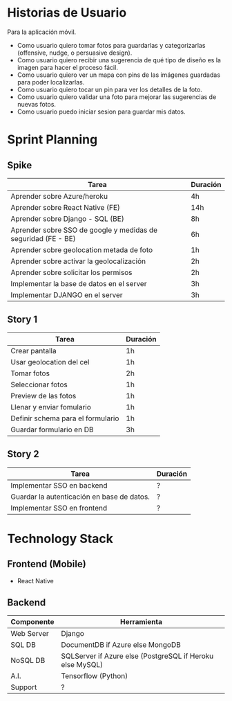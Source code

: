 # Historias de Usuario

Para la aplicación móvil.

-   Como usuario quiero tomar fotos para guardarlas y categorizarlas (offensive, nudge, o persuasive design).
-   Como usuario quiero recibir una sugerencia de qué tipo de diseño es la imagen para hacer el proceso fácil.
-   Como usuario quiero ver un mapa con pins de las imágenes guardadas para poder localizarlas.
-   Como usuario quiero tocar un pin para ver los detalles de la foto.
-   Como usuario quiero validar una foto para mejorar las sugerencias de nuevas fotos.
-   Como usuario puedo iniciar sesion para guardar mis datos.

# Sprint Planning

## Spike

| Tarea                                                         | Duración |
| ------------------------------------------------------------- | -------- |
| Aprender sobre Azure/heroku                                   | 4h       |
| Aprender sobre React Native (FE)                              | 14h      |
| Aprender sobre Django - SQL (BE)                              | 8h       |
| Aprender sobre SSO de google y medidas de seguridad (FE - BE) | 6h       |
| Aprender sobre geolocation metada de foto                     | 1h       |
| Aprender sobre activar la geolocalización                     | 2h       |
| Aprender sobre solicitar los permisos                         | 2h       |
| Implementar la base de datos en el server                     | 3h       |
| Implementar DJANGO en el server                               | 3h       |

## Story 1

| Tarea                             | Duración |
| --------------------------------- | -------- |
| Crear pantalla                    | 1h       |
| Usar geolocation del cel          | 1h       |
| Tomar fotos                       | 2h       |
| Seleccionar fotos                 | 1h       |
| Preview de las fotos              | 1h       |
| Llenar y enviar fomulario         | 1h       |
| Definir schema para el formulario | 1h       |
| Guardar formulario en DB          | 3h       |


## Story 2

| Tarea                                      | Duración |
| ------------------------------------------ | -------- |
| Implementar SSO en backend                 | ?        |
| Guardar la autenticación en base de datos. | ?        |
| Implementar SSO en frontend                | ?        |

# Technology Stack

## Frontend (Mobile)

* React Native

## Backend

| Componente | Herramienta                                               |
| ---------- | --------------------------------------------------------- |
| Web Server | Django                                                    |
| SQL DB     | DocumentDB if Azure else MongoDB                          |
| NoSQL DB   | SQLServer if Azure else (PostgreSQL if Heroku else MySQL) |
| A.I.       | Tensorflow (Python)                                       |
| Support    | ?                                                         |
